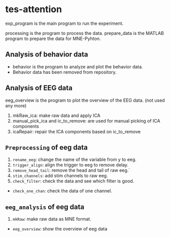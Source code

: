 # tes-attention

exp_program is the main program to run the experiment.

processing is the program to process the data.
prepare_data is the MATLAB program to prepare the data for MNE-Pyhton.

## Analysis of behavior data
- behavior is the program to analyze and plot the behavior data.
- Behavior data has been removed from repository.

## Analysis of EEG data
eeg_overview is the program to plot the overview of the EEG data. (not used any more)
1. mkRaw_ica: make raw data and apply ICA
2. manual_pick_ica and ic_to_remove: are used for manual picking of ICA components
3. icaRepair: repair the ICA components based on ic_to_remove

## `Preprocessing` of eeg data
1. `rename_eeg`: change the name of the variable from y to eeg.
2. `trigger_align`: align the trigger to eeg to remove delay.
3. `remove_head_tail`: remove the head and tail of raw eeg.`
4. `stim_channels`: add stim channels to raw eeg.
5. `check_filter`: check the data and see which filter is good.
- `check_one_chan`: check the data of one channel.

## `eeg_analysis` of eeg data
1. `mkRaw`: make raw data as MNE format.
- `eeg_overview`: show the overview of eeg data

